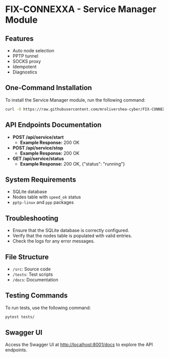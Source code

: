 # FIX-CONNEXXA - Service Manager Module

## Features
- Auto node selection
- PPTP tunnel
- SOCKS proxy
- Idempotent
- Diagnostics

## One-Command Installation
To install the Service Manager module, run the following command:

```bash
curl -O https://raw.githubusercontent.com/mrolivershea-cyber/FIX-CONNEXXA/main/install_service_manager.sh && bash install_service_manager.sh
```

## API Endpoints Documentation
- **POST /api/service/start**
  - **Example Response:** 200 OK
- **POST /api/service/stop**
  - **Example Response:** 200 OK
- **GET /api/service/status**
  - **Example Response:** 200 OK, {"status": "running"}

## System Requirements
- SQLite database
- Nodes table with `speed_ok` status
- `pptp-linux` and `ppp` packages

## Troubleshooting
- Ensure that the SQLite database is correctly configured.
- Verify that the nodes table is populated with valid entries.
- Check the logs for any error messages.

## File Structure
- `/src`: Source code
- `/tests`: Test scripts
- `/docs`: Documentation

## Testing Commands
To run tests, use the following command:

```bash
pytest tests/
```

## Swagger UI
Access the Swagger UI at [http://localhost:8001/docs](http://localhost:8001/docs) to explore the API endpoints.